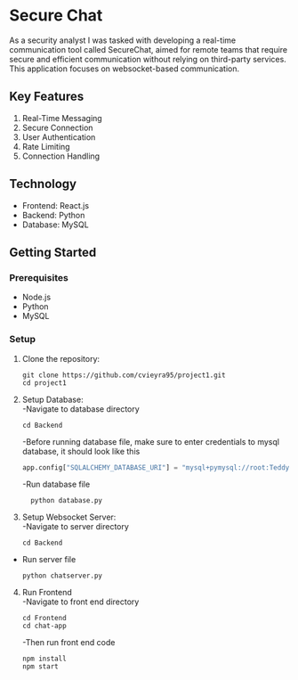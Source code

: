 # Secure Chat

As a security analyst I was tasked with developing a real-time communication tool called SecureChat, aimed for remote teams that require secure and efficient communication without relying on third-party services. This application focuses on websocket-based communication.

## Key Features
1. Real-Time Messaging
2. Secure Connection
3. User Authentication
4. Rate Limiting
5. Connection Handling

## Technology
- Frontend: React.js
- Backend: Python
- Database: MySQL

## Getting Started

### Prerequisites
- Node.js
- Python
- MySQL

### Setup 

1. Clone the repository:

   ```
   git clone https://github.com/cvieyra95/project1.git
   cd project1
   ```
2. Setup Database: \
   -Navigate to database directory

      ```
      cd Backend
      ```
      -Before running database file, make sure to enter credentials to mysql database, it should look like this
   ```Python
   app.config["SQLALCHEMY_DATABASE_URI"] = "mysql+pymysql://root:Teddy7141995!@localhost/chatdb"
   ```
      -Run database file

    ```
      python database.py
      ```
4. Setup Websocket Server: \
  -Navigate to server directory
   ```
   cd Backend
   ```
  - Run server file 
      ```
    python chatserver.py
      ```
4. Run Frontend \
   -Navigate to front end directory
   ```
   cd Frontend
   cd chat-app
   ```
   -Then run front end code
   ```
   npm install
   npm start
   ```





